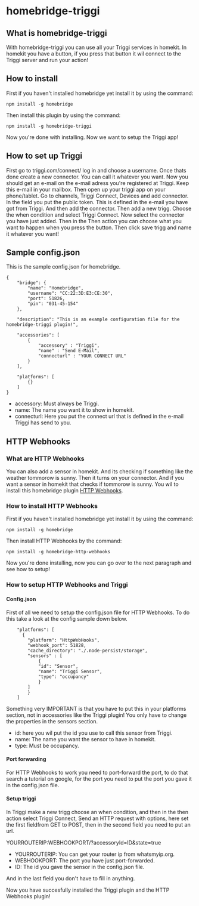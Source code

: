 # homebridge-triggi
## What is homebridge-triggi
With homebridge-triggi you can use all your Triggi services in homekit. In homekit you have a button, if you press that button it wil connect to the Triggi server and run your action!

## How to install
First if you haven't installed homebridge yet install it by using the command:

`npm install -g homebridge`

Then install this plugin by using the command:

`npm install -g homebridge-triggi`

Now you're done with installing. Now we want to setup the Triggi app!

## How to set up Triggi
First go to triggi.com/connect/ log in and choose a username. Once thats done create a new connector. You can call it whatever you want. Now you should get an e-mail on the e-mail adress you're registered at Triggi. Keep this e-mail in your mailbox. Then open up your triggi app on your phone/tablet. Go to channels, Triggi Connect, Devices and add connector. In the field you put the public token. This is defined in the e-mail you have got from Triggi. And then add the connector. Then add a new trigg. Choose the when condition and select Triggi Connect. Now select the connector you have just added. Then in the Then action you can choose what you want to happen when you press the button. Then click save trigg and name it whatever you want!

## Sample config.json
This is the sample config.json for homebridge.
```
{
    "bridge": {
        "name": "Homebridge",
        "username": "CC:22:3D:E3:CE:30",
        "port": 51826,
        "pin": "031-45-154"
    },
    
    "description": "This is an example configuration file for the homebridge-triggi plugin!",

    "accessories": [
        {
            "accessory" : "Triggi",
            "name" : "Send E-Mail",
            "connecturl" : "YOUR CONNECT URL"
        }
    ],

    "platforms": [
        {}
    ]
}
```

* accessory: Must always be Triggi.
* name: The name you want it to show in homekit.
* connecturl: Here you put the connect url that is defined in the e-mail Triggi has send to you.

## HTTP Webhooks
### What are HTTP Webhooks
You can also add a sensor in homekit. And its checking if something like the weather tommorow is sunny. Then it turns on your connector. And if you want a sensor in homekit that checks if tommorow is sunny. You wil to install this homebridge plugin [HTTP Webhooks](https://www.npmjs.com/package/homebridge-http-webhooks). 

### How to install HTTP Webhooks
First if you haven't installed homebridge yet install it by using the command:

`npm install -g homebridge`

Then install HTTP Webhooks by the command:

`npm install -g homebridge-http-webhooks`

Now you're done installing, now you can go over to the next paragraph and see how to setup!

### How to setup HTTP Webhooks and Triggi
#### Config.json
First of all we need to setup the config.json file for HTTP Webhooks. To do this take a look at the config sample down below.

```
    "platforms": [
      {
        "platform": "HttpWebHooks",
        "webhook_port": 51828,
        "cache_directory": "./.node-persist/storage",
        "sensors" : [
            {
            "id": "Sensor",
            "name": "Triggi Sensor",
            "type": "occupancy"
            }
        ]
        }
    ]
```

Something very IMPORTANT is that you have to put this in your platforms section, not in accessories like the Triggi plugin!
You only have to change the properties in the sensors section.

* id: here you wil put the id you use to call this sensor from Triggi.
* name: The name you want the sensor to have in homekit.
* type: Must be occupancy.

#### Port forwarding
For HTTP Webhooks to work you need to port-forward the port, to do that search a tutorial on google, for the port you need to put the port you gave it in the config.json file.

#### Setup triggi
In Triggi make a new trigg choose an when condition, and then in the then action select Triggi Connect, Send an HTTP request with options, here set the first fieldfrom GET to POST, then in the second field you need to put an url.

YOURROUTERIP:WEBHOOKPORT/?accessoryId=ID&state=true

* YOURROUTERIP: You can get your router ip from whatsmyip.org.
* WEBHOOKPORT: The port you have just port-forwarded.
* ID: The id you gave the sensor in the config.json file.

And in the last field you don't have to fill in anything.

Now you have succesfully installed the Triggi plugin and the HTTP Webhooks plugin!









